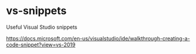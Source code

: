 # vs-snippets
Useful Visual Studio snippets

https://docs.microsoft.com/en-us/visualstudio/ide/walkthrough-creating-a-code-snippet?view=vs-2019
